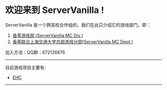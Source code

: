 # 欢迎来到 ServerVanilla !

ServerVanilla 是一个跨高校合作组织。我们在此只介绍它的游戏部门，即：

1. [香草游戏部 (ServerVanilla MC Div.)](../Vanilla/README.md)
2. [香草联合上海交通大学总部游戏分部(ServerVanilla MC Dept.)](../Vanilla/README.md)

加入方法：QQ群：672126876


---

目前游戏项目主要有:

- [EHC](EHC/rules.md)

---
